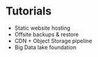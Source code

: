 # Tutorials

- Static website hosting
- Offsite backups & restore
- CDN + Object Storage pipeline
- Big Data lake foundation
